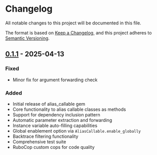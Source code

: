 # Changelog

All notable changes to this project will be documented in this file.

The format is based on [Keep a Changelog](https://keepachangelog.com/en/1.0.0/),
and this project adheres to [Semantic Versioning](https://semver.org/spec/v2.0.0.html).

## [0.1.1] - 2025-04-13

### Fixed
- Minor fix for argument forwarding check

### Added
- Initial release of alias_callable gem
- Core functionality to alias callable classes as methods
- Support for dependency inclusion pattern
- Automatic parameter extraction and forwarding
- Instance variable auto-filling capabilities
- Global enablement option via `AliasCallable.enable_globally`
- Backtrace filtering functionality
- Comprehensive test suite
- RuboCop custom cops for code quality

[0.1.1]: https://github.com/gorodulin/alias_callable/releases/tag/v0.1.1